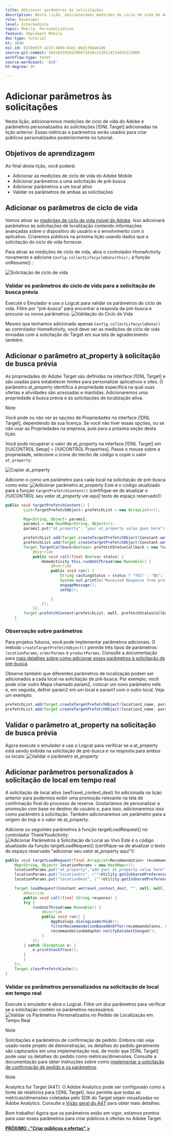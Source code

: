 ```yaml
---
title: Adicionar parâmetros às solicitações
description: Nesta lição, adicionaremos medições de ciclo de vida do Adobe e parâmetros personalizados às solicitações do Target adicionadas na lição anterior. Essas métricas e parâmetros serão usados para criar públicos personalizados posteriormente no tutorial.
role: Developer
level: Intermediate
topic: Mobile, Personalization
feature: Implement Mobile
doc-type: tutorial
kt: 3040
exl-id: 0250e55f-a233-4060-84e1-86d1f88a6106
source-git-commit: 342e02562b5296871638c1120114214df6115809
workflow-type: tm+mt
source-wordcount: '829'
ht-degree: 0%

---
```


# Adicionar parâmetros às solicitações

Nesta lição, adicionaremos medições de ciclo de vida do Adobe e parâmetros personalizados às solicitações [!DNL Target] adicionadas na lição anterior. Essas métricas e parâmetros serão usados para criar públicos personalizados posteriormente no tutorial.

## Objetivos de aprendizagem

Ao final desta lição, você poderá:

* Adicionar as medições de ciclo de vida do Adobe Mobile
* Adicionar parâmetros a uma solicitação de pré-busca
* Adicionar parâmetros a um local ativo
* Validar os parâmetros de ambas as solicitações

## Adicionar os parâmetros de ciclo de vida

Vamos ativar as [medições de ciclo de vida móvel do Adobe](https://experienceleague.adobe.com/docs/mobile-services/android/metrics.html?lang=en). Isso adicionará parâmetros às solicitações de localização contendo informações avançadas sobre o dispositivo do usuário e o envolvimento com o aplicativo. Criaremos públicos na próxima lição usando dados que a solicitação do ciclo de vida fornecer.

Para ativar as medições de ciclo de vida, abra o controlador HomeActivity novamente e adicione `Config.collectLifecycleData(this);` à função onResume() :

![Solicitação de ciclo de vida](assets/lifecycle_code.jpg)

### Validar os parâmetros do ciclo de vida para a solicitação de busca prévia

Execute o Emulador e use o Logcat para validar os parâmetros do ciclo de vida. Filtre por &quot;pré-busca&quot; para encontrar a resposta da pré-busca e procurar os novos parâmetros:
![Validação do Ciclo de Vida](assets/lifecycle_validation.jpg)

Mesmo que tenhamos adicionado apenas `Config.collectLifecycleData()` ao controlador HomeActivity, você deve ver as medições de ciclo de vida enviadas com a solicitação do Target em sua tela de agradecimento também.

## Adicionar o parâmetro at_property à solicitação de busca prévia

As propriedades do Adobe Target são definidas na interface [!DNL Target] e são usadas para estabelecer limites para personalizar aplicativos e sites. O parâmetro at_property identifica a propriedade específica na qual suas ofertas e atividades são acessadas e mantidas. Adicionaremos uma propriedade à busca prévia e às solicitações de localização ativa.

>[!NOTE]
>
>Você pode ou não ver as opções de Propriedades na interface [!DNL Target], dependendo da sua licença. Se você não tiver essas opções, ou se não usar as Propriedades na empresa, pule para a próxima seção desta lição.

Você pode recuperar o valor de at_property na interface [!DNL Target] em [!UICONTROL Setup] > [!UICONTROL Properties].  Passe o mouse sobre a propriedade, selecione o ícone do trecho de código e copie o valor `at_property`:

![Copiar at_property](assets/at_property_interface.jpg)

Adicione-o como um parâmetro para cada local na solicitação de pré-busca como esta:
![Adicionar parâmetro at_property](assets/params_at_property.jpg)
Este é o código atualizado para a função `targetPrefetchContent()` (certifique-se de atualizar o _[!UICONTROL seu valor at_property vai aqui]_ texto de espaço reservado!):

```java
public void targetPrefetchContent() {
        List<TargetPrefetchObject> prefetchList = new ArrayList<>();

        Map<String, Object> params1;
        params1 = new HashMap<String, Object>();
        params1.put("at_property", "your at_property value goes here");

        prefetchList.add(Target.createTargetPrefetchObject(Constant.wetravel_engage_home, params1));
        prefetchList.add(Target.createTargetPrefetchObject(Constant.wetravel_engage_search, params1));
        Target.TargetCallback<Boolean> prefetchStatusCallback = new Target.TargetCallback<Boolean>() {
            @Override
            public void call(final Boolean status) {
                HomeActivity.this.runOnUiThread(new Runnable() {
                    @Override
                    public void run() {
                        String cachingStatus = status ? "YES" : "NO";
                        System.out.println("Received Response from prefetch : " + cachingStatus);
                        engageMessage();
                        setUp();

                    }
                });
            }};
        Target.prefetchContent(prefetchList, null, prefetchStatusCallback);
    }
```

### Observação sobre parâmetros

Para projetos futuros, você pode implementar parâmetros adicionais. O método `createTargetPrefetchObject()` permite três tipos de parâmetros: `locationParams`, `orderParams` e `productParams`. Consulte a documentação para [mais detalhes sobre como adicionar esses parâmetros à solicitação de pré-busca](https://experienceleague.adobe.com/docs/mobile-services/android/target-android/c-mob-target-prefetch-android.html?lang=en).

Observe também que diferentes parâmetros de localização podem ser adicionados a cada local na solicitação de pré-busca. Por exemplo, você pode criar outro Mapa chamado param2, colocar um novo parâmetro nele e, em seguida, definir param2 em um local e param1 com o outro local. Veja um exemplo:

```java
prefetchList.add(Target.createTargetPrefetchObject(location1_name, params1);
prefetchList.add(Target.createTargetPrefetchObject(location2_name, params2);
```

## Validar o parâmetro at_property na solicitação de busca prévia

Agora execute o emulador e use o Logcat para verificar se a at_property está sendo exibida na solicitação de pré-busca e na resposta para ambos os locais:
![Validar o parâmetro at_property](assets/parameters_at_property_validation.jpg)

## Adicionar parâmetros personalizados à solicitação de local em tempo real

A solicitação de local ativo (weTravel_context_dest) foi adicionada na lição anterior para podermos exibir uma promoção relevante na tela de confirmação final do processo de reserva. Gostaríamos de personalizar a promoção com base no destino do usuário e, para isso, adicionaremos isso como parâmetro à solicitação. Também adicionaremos um parâmetro para a origem do trop e o valor de at_property.

Adicione os seguintes parâmetros à função targetLoadRequest() no controlador ThankYouActivity:
![Adicionar Parâmetros à Solicitação de Local ao Vivo](assets/parameters_live_location.jpg)
Este é o código atualizado da função targetLoadRequest() (certifique-se de atualizar o texto do espaço reservado &quot;adicionar seu valor at_property aqui&quot;!):

```java
public void targetLoadRequest(final ArrayList<Recommandation> recommandations) {
    Map<String, Object> locationParams = new HashMap<>();
    locationParams.put("at_property","add your at_property value here");
    locationParams.put("locationSrc", (""+Utility.getInSharedPreference(ThankYouActivity.this,Constant.departure,"")));
    locationParams.put("locationDest", (""+Utility.getInSharedPreference(ThankYouActivity.this,Constant.destination,"")));

    Target.loadRequest(Constant.wetravel_context_dest, "", null, null, locationParams, new Target.TargetCallback<String>() {
        @Override
        public void call(final String response) {
        try {
            runOnUiThread(new Runnable() {
                @Override
                public void run() {
                    AppDialogs.dialogLoaderHide();
                    filterRecommendationBasedOnOffer(recommandations, response);
                    recommandationbAdapter.notifyDataSetChanged();
                }
            });
        } catch (Exception e) {
            e.printStackTrace();
        }
        }
    });
    Target.clearPrefetchCache();
}
```

### Validar os parâmetros personalizados na solicitação de local em tempo real

Execute o emulador e abra o Logcat. Filtre um dos parâmetros para verificar se a solicitação contém os parâmetros necessários:
![Validar os Parâmetros Personalizados no Pedido de Localização em Tempo Real](assets/parameters_live_location_validation.jpg)

>[!NOTE]
>
>Solicitações e parâmetros de confirmação de pedido: Embora não seja usado neste projeto de demonstração, os detalhes do pedido geralmente são capturados em uma implementação real, de modo que [!DNL Target] pode usar os detalhes do pedido como métricas/dimensões. Consulte a documentação para obter instruções sobre como [implementar a solicitação de confirmação de pedido e os parâmetros](https://experienceleague.adobe.com/docs/mobile-services/android/target-android/c-target-methods.html?lang=en).

>[!NOTE]
>
>Analytics for Target (A4T): O Adobe Analytics pode ser configurado como a fonte de relatórios para [!DNL Target]. Isso permite que todas as métricas/dimensões coletadas pelo SDK do Target sejam visualizadas no Adobe Analytics. Consulte a [Visão geral do A4T](https://experienceleague.adobe.com/docs/target/using/integrate/a4t/a4t.html?lang=en) para obter mais detalhes.

Bom trabalho! Agora que os parâmetros estão em vigor, estamos prontos para usar esses parâmetros para criar públicos e ofertas no Adobe Target.

**[PRÓXIMO : &quot;Criar públicos e ofertas&quot; >](create-audiences-and-offers.md)**
